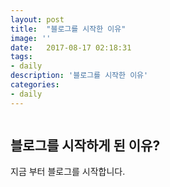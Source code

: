 ```yaml
---
layout: post
title:  "블로그를 시작한 이유"
image: ''
date:   2017-08-17 02:18:31
tags:
- daily
description: '블로그를 시작한 이유'
categories:
- daily
---
```


<img src="https://octodex.github.com/images/codercat.jpg" alt="">

## 블로그를 시작하게 된 이유?

지금 부터 블로그를 시작합니다.
